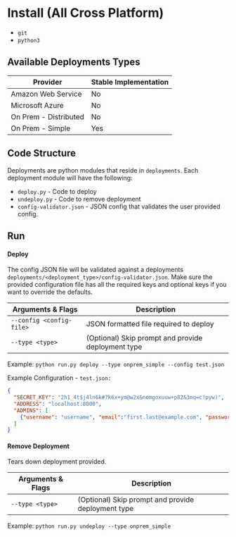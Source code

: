 # Install (All Cross Platform)
- `git`
- `python3`

## Available Deployments Types
| Provider                       | Stable Implementation                                                             |
|--------------------------------|-------------------------------------------------------------------------|
| Amazon Web Service             | No                                                                      |
| Microsoft Azure                | No                                                                      |
| On Prem - Distributed          | No                                                                      |
| On Prem - Simple               | Yes                                                                     |

## Code Structure
Deployments are python modules that reside in `deployments`.  Each deployment module will have the following:
- `deploy.py` - Code to deploy 
- `undeploy.py` - Code to remove deployment
- `config-validator.json` - JSON config that validates the user provided config.  

## Run
#### Deploy
The config JSON file will be validated against a deployments `deployments/<deployment_type>/config-validator.json`.  Make sure the provided configuration file has all the required keys and optional keys if you want to override the defaults.

| Arguments & Flags                                   | Description                                                             |
|-----------------------------------------------------|-------------------------------------------------------------------------|
| `--config <config-file>`                            | JSON formatted file required to deploy                                  |
| `--type <type>`                                     | (Optional) Skip prompt and provide deployment type                      |

Example: `python run.py deploy --type onprem_simple --config test.json`

Example Configuration - `test.json: `
```json
{
  "SECRET_KEY": "2h1_4t$j4ln6k#7k6x+ym@w2x&nomgoxuuw+p82&3mq=c!pyw)",
  "ADDRESS": "localhost:8000",
  "ADMINS": [
    {"username": "username", "email":"first.last@example.com", "password": "REPLACEME"}
  ]
}
```


#### Remove Deployment
Tears down deployment provided. 

| Arguments & Flags                                   | Description                                                             |
|-----------------------------------------------------|-------------------------------------------------------------------------|
| `--type <type>`                                     | (Optional) Skip prompt and provide deployment type                      |
 
Example: `python run.py undeploy --type onprem_simple`


